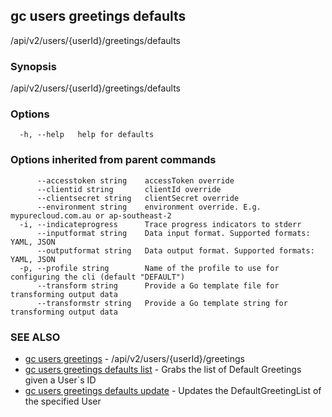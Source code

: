## gc users greetings defaults

/api/v2/users/{userId}/greetings/defaults

### Synopsis

/api/v2/users/{userId}/greetings/defaults

### Options

```
  -h, --help   help for defaults
```

### Options inherited from parent commands

```
      --accesstoken string    accessToken override
      --clientid string       clientId override
      --clientsecret string   clientSecret override
      --environment string    environment override. E.g. mypurecloud.com.au or ap-southeast-2
  -i, --indicateprogress      Trace progress indicators to stderr
      --inputformat string    Data input format. Supported formats: YAML, JSON
      --outputformat string   Data output format. Supported formats: YAML, JSON
  -p, --profile string        Name of the profile to use for configuring the cli (default "DEFAULT")
      --transform string      Provide a Go template file for transforming output data
      --transformstr string   Provide a Go template string for transforming output data
```

### SEE ALSO

* [gc users greetings](gc_users_greetings.html)	 - /api/v2/users/{userId}/greetings
* [gc users greetings defaults list](gc_users_greetings_defaults_list.html)	 - Grabs the list of Default Greetings given a User`s ID
* [gc users greetings defaults update](gc_users_greetings_defaults_update.html)	 - Updates the DefaultGreetingList of the specified User


